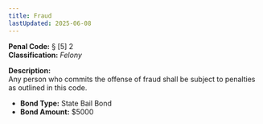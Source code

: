 ```yaml
---
title: Fraud
lastUpdated: 2025-06-08
---
```


**Penal Code:** § [5] 2  
**Classification:** *Felony*

**Description:**  
Any person who commits the offense of fraud shall be subject to penalties as outlined in this code.

- **Bond Type:** State Bail Bond  
- **Bond Amount:** $5000
